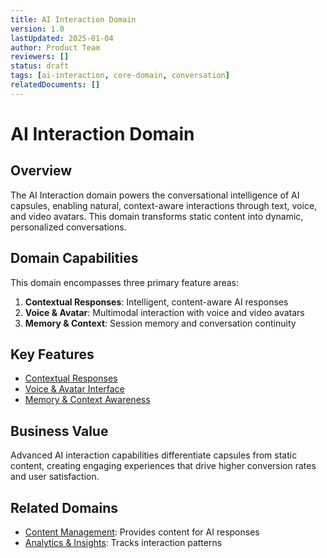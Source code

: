 ```yaml
---
title: AI Interaction Domain
version: 1.0
lastUpdated: 2025-01-04
author: Product Team
reviewers: []
status: draft
tags: [ai-interaction, core-domain, conversation]
relatedDocuments: []
---
```


# AI Interaction Domain

## Overview

The AI Interaction domain powers the conversational intelligence of AI capsules, enabling natural, context-aware interactions through text, voice, and video avatars. This domain transforms static content into dynamic, personalized conversations.

## Domain Capabilities

This domain encompasses three primary feature areas:

1. **Contextual Responses**: Intelligent, content-aware AI responses
2. **Voice & Avatar**: Multimodal interaction with voice and video avatars
3. **Memory & Context**: Session memory and conversation continuity

## Key Features

- [Contextual Responses](./contextual-responses.md)
- [Voice & Avatar Interface](./voice-avatar.md)
- [Memory & Context Awareness](./memory-context.md)

## Business Value

Advanced AI interaction capabilities differentiate capsules from static content, creating engaging experiences that drive higher conversion rates and user satisfaction.

## Related Domains

- [Content Management](../content-management/README.md): Provides content for AI responses
- [Analytics & Insights](../analytics-insights/README.md): Tracks interaction patterns
